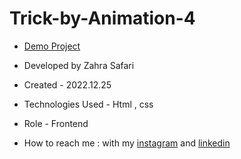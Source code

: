 # Trick-by-Animation-4

- [Demo Project](https://zahrasafari-web.github.io/Trick-by-Animation-4/)

- Developed by Zahra Safari

- Created - 2022.12.25

- Technologies Used - Html , css 

- Role - Frontend

- How to reach me : with my [instagram](https://www.instagram.com/zahrasafari_web_developer) and [linkedin](https://www.linkedin.com/in/zahra-safari1986)
